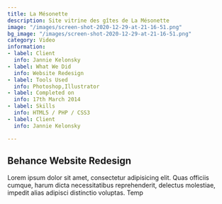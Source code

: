 ```yaml
---
title: La Mésonette
description: Site vitrine des gîtes de La Mésonette
image: "/images/screen-shot-2020-12-29-at-21-16-51.png"
bg_image: "/images/screen-shot-2020-12-29-at-21-16-51.png"
category: Video
information:
- label: Client
  info: Jannie Kelonsky
- label: What We Did
  info: Website Redesign
- label: Tools Used
  info: Photoshop,Illustrator
- label: Completed on
  info: 17th March 2014
- label: Skills
  info: HTML5 / PHP / CSS3
- label: Client
  info: Jannie Kelonsky

---
```

## Behance Website Redesign

Lorem ipsum dolor sit amet, consectetur adipisicing elit. Quas officiis cumque, harum dicta necessitatibus
reprehenderit, delectus molestiae, impedit alias adipisci distinctio voluptas. Temp